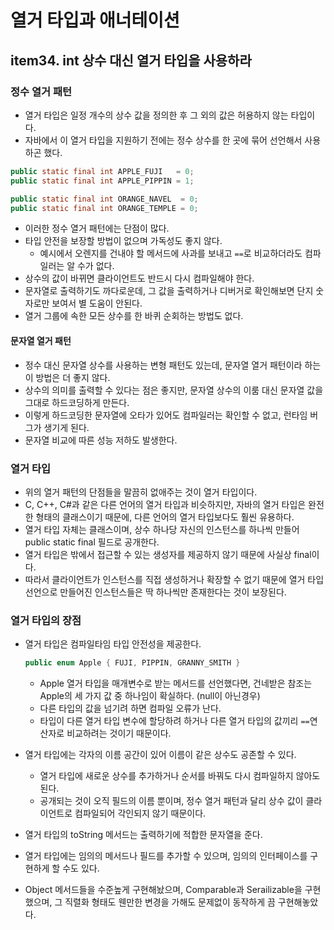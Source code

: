 # 열거 타입과 애너테이션
## item34. int 상수 대신 열거 타입을 사용하라
### 정수 열거 패턴
* 열거 타입은 일정 개수의 상수 값을 정의한 후 그 외의 값은 허용하지 않는 타입이다.
* 자바에서 이 열거 타입을 지원하기 전에는 정수 상수를 한 곳에 묶어 선언해서 사용하곤 했다.

```java
public static final int APPLE_FUJI   = 0;
public static final int APPLE_PIPPIN = 1;

public static final int ORANGE_NAVEL  = 0;
public static final int ORANGE_TEMPLE = 0;
```
* 이러한 정수 열거 패턴에는 단점이 많다.
* 타입 안전을 보장할 방법이 없으며 가독성도 좋지 않다.
  * 예시에서 오렌지를 건내야 할 메서드에 사과를 보내고 `==`로 비교하더라도 컴파일러는 알 수가 없다.
* 상수의 값이 바뀌면 클라이언트도 반드시 다시 컴파일해야 한다.
* 문자열로 출력하기도 까다로운데, 그 값을 출력하거나 디버거로 확인해보면 단지 숫자로만 보여서 별 도움이 안된다.
* 열거 그룹에 속한 모든 상수를 한 바퀴 순회하는 방법도 없다.

#### 문자열 열거 패턴
* 정수 대신 문자열 상수를 사용하는 변형 패턴도 있는데, 문자열 열거 패턴이라 하는 이 방법은 더 좋지 않다.
* 상수의 의미를 출력할 수 있다는 점은 좋지만, 문자열 상수의 이룸 대신 문자열 값을 그대로 하드코딩하게 만든다.
* 이렇게 하드코딩한 문자열에 오타가 있어도 컴파일러는 확인할 수 없고, 런타임 버그가 생기게 된다.
* 문자열 비교에 따른 성능 저하도 발생한다.

### 열거 타입
* 위의 열거 패턴의 단점들을 말끔히 없애주는 것이 열거 타입이다.
* C, C++, C#과 같은 다른 언어의 열거 타입과 비슷하지만, 자바의 열거 타입은 완전한 형태의 클래스이기 때문에, 다른 언어의 열거 타입보다도 훨씬 유용하다.
* 열거 타입 자체는 클래스이며, 상수 하나당 자신의 인스턴스를 하나씩 만들어 public static final 필드로 공개한다.
* 열거 타입은 밖에서 접근할 수 있는 생성자를 제공하지 않기 때문에 사실상 final이다.
* 따라서 클라이언트가 인스턴스를 직접 생성하거나 확장할 수 없기 때문에 열거 타입 선언으로 만들어진 인스턴스들은 딱 하나씩만 존재한다는 것이 보장된다.

### 열거 타입의 장점
* 열거 타입은 컴파일타임 타입 안전성을 제공한다.
    ```java
    public enum Apple { FUJI, PIPPIN, GRANNY_SMITH }
    ```
  * Apple 열거 타입을 매개변수로 받는 메서드를 선언했다면, 건네받은 참조는 Apple의 세 가지 값 중 하나임이 확실하다. (null이 아닌경우)
  * 다른 타입의 값을 넘기려 하면 컴파일 오류가 난다.
  * 타입이 다른 열거 타입 변수에 할당하려 하거나 다른 열거 타입의 값끼리 `==`연산자로 비교하려는 것이기 때문이다.

* 열거 타입에는 각자의 이름 공간이 있어 이름이 같은 상수도 공존할 수 있다.
  * 열거 타입에 새로운 상수를 추가하거나 순서를 바꿔도 다시 컴파일하지 않아도 된다.
  * 공개되는 것이 오직 필드의 이름 뿐이며, 정수 열거 패턴과 달리 상수 값이 클라이언트로 컴파일되어 각인되지 않기 때문이다.

* 열거 타입의 toString 메서드는 출력하기에 적합한 문자열을 준다.

* 열거 타입에는 임의의 메서드나 필드를 추가할 수 있으며, 임의의 인터페이스를 구현하게 할 수도 있다.

* Object 메서드들을 수준높게 구현해놨으며, Comparable과 Serailizable을 구현했으며, 그 직렬화 형태도 웬만한 변경을 가해도 문제없이 동작하게 끔 구현해놓았다.